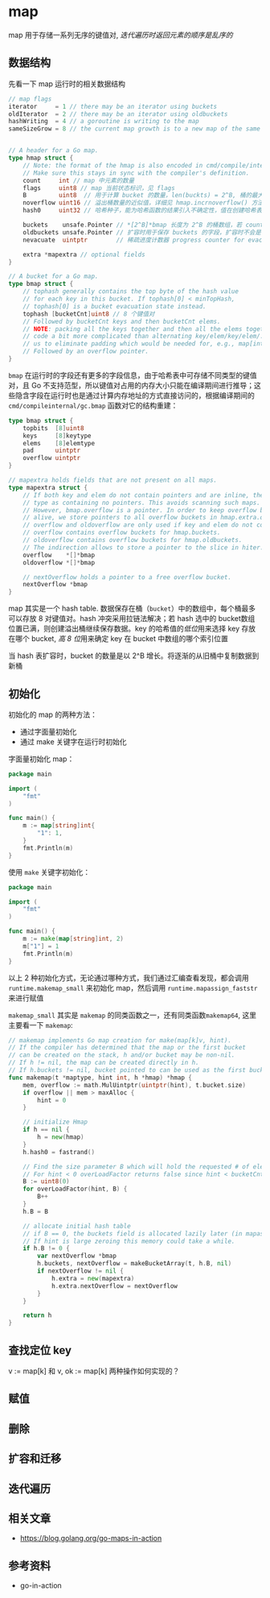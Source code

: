 # map

map 用于存储一系列无序的键值对, *迭代遍历时返回元素的顺序是乱序的*

## 数据结构

先看一下 map 运行时的相关数据结构

```go
// map flags
iterator     = 1 // there may be an iterator using buckets
oldIterator  = 2 // there may be an iterator using oldbuckets
hashWriting  = 4 // a goroutine is writing to the map
sameSizeGrow = 8 // the current map growth is to a new map of the same size


// A header for a Go map.
type hmap struct {
	// Note: the format of the hmap is also encoded in cmd/compile/internal/gc/reflect.go.
	// Make sure this stays in sync with the compiler's definition.
	count     int // map 中元素的数量
	flags     uint8 // map 当前状态标识，见 flags
	B         uint8  // 用于计算 bucket 的数量，len(buckts) = 2^B, 桶的最大数量是：loadFactor * 2^B
	noverflow uint16 // 溢出桶数量的近似值，详细见 hmap.incrnoverflow() 方法
	hash0     uint32 // 哈希种子，能为哈希函数的结果引入不确定性，值在创建哈希表时确定，并在调用哈希函数时作为参数传入

	buckets    unsafe.Pointer // *[2^B]*bmap 长度为 2^B 的桶数组，若 count==0，则为nil
	oldbuckets unsafe.Pointer // 扩容时用于保存 buckets 的字段，扩容时不会是 nil，大小是 buckets 的一半
	nevacuate  uintptr        // 稀疏进度计数器 progress counter for evacuation (buckets 小于改值时已被稀疏)

	extra *mapextra // optional fields
}
```

```go
// A bucket for a Go map.
type bmap struct {
	// tophash generally contains the top byte of the hash value
	// for each key in this bucket. If tophash[0] < minTopHash,
	// tophash[0] is a bucket evacuation state instead.
	tophash [bucketCnt]uint8 // 8 个键值对
	// Followed by bucketCnt keys and then bucketCnt elems.
	// NOTE: packing all the keys together and then all the elems together makes the
	// code a bit more complicated than alternating key/elem/key/elem/... but it allows
	// us to eliminate padding which would be needed for, e.g., map[int64]int8.
	// Followed by an overflow pointer.
}
```

`bmap` 在运行时的字段还有更多的字段信息，由于哈希表中可存储不同类型的键值对，且 Go 不支持范型，所以键值对占用的内存大小只能在编译期间进行推导；这些隐含字段在运行时也是通过计算内存地址的方式直接访问的，根据编译期间的 `cmd/compileinternal/gc.bmap` 函数对它的结构重建：

```go
type bmap struct {
	topbits  [8]uint8
	keys     [8]keytype
	elems    [8]elemtype
	pad      uintptr
	overflow uintptr
}
```

```go
// mapextra holds fields that are not present on all maps.
type mapextra struct {
	// If both key and elem do not contain pointers and are inline, then we mark bucket
	// type as containing no pointers. This avoids scanning such maps.
	// However, bmap.overflow is a pointer. In order to keep overflow buckets
	// alive, we store pointers to all overflow buckets in hmap.extra.overflow and hmap.extra.oldoverflow.
	// overflow and oldoverflow are only used if key and elem do not contain pointers.
	// overflow contains overflow buckets for hmap.buckets.
	// oldoverflow contains overflow buckets for hmap.oldbuckets.
	// The indirection allows to store a pointer to the slice in hiter.
	overflow    *[]*bmap
	oldoverflow *[]*bmap

	// nextOverflow holds a pointer to a free overflow bucket.
	nextOverflow *bmap
}
```

map 其实是一个 hash table. 数据保存在桶（`bucket`）中的数组中，每个桶最多可以存放 8 对键值对。hash 冲突采用拉链法解决；若 hash 选中的 bucket数组位置已满，则创建溢出桶继续保存数据。key 的哈希值的*低位*用来选择 key 存放在哪个 bucket, *高 8 位*用来确定 key 在 bucket 中数组的哪个索引位置

当 hash 表扩容时，bucket 的数量是以 2^B 增长。将逐渐的从旧桶中复制数据到新桶

## 初始化

初始化的 map 的两种方法：
- 通过字面量初始化
- 通过 make 关键字在运行时初始化


字面量初始化 map：

```go
package main

import (
	"fmt"
)

func main() {
	m := map[string]int{
		"1": 1,
	}
	fmt.Println(m)
}
```

使用 `make` 关键字初始化：

```go
package main

import (
	"fmt"
)

func main() {
	m := make(map[string]int, 2)
	m["1"] = 1
	fmt.Println(m)
}
```

以上 2 种初始化方式，无论通过哪种方式，我们通过汇编查看发现，都会调用 `runtime.makemap_small` 来初始化 map，然后调用 `runtime.mapassign_faststr` 来进行赋值

`makemap_small` 其实是 `makemap` 的同类函数之一，还有同类函数`makemap64`, 这里主要看一下 `makemap`:

```go
// makemap implements Go map creation for make(map[k]v, hint).
// If the compiler has determined that the map or the first bucket
// can be created on the stack, h and/or bucket may be non-nil.
// If h != nil, the map can be created directly in h.
// If h.buckets != nil, bucket pointed to can be used as the first bucket.
func makemap(t *maptype, hint int, h *hmap) *hmap {
	mem, overflow := math.MulUintptr(uintptr(hint), t.bucket.size)
	if overflow || mem > maxAlloc {
		hint = 0
	}

	// initialize Hmap
	if h == nil {
		h = new(hmap)
	}
	h.hash0 = fastrand()

	// Find the size parameter B which will hold the requested # of elements.
	// For hint < 0 overLoadFactor returns false since hint < bucketCnt.
	B := uint8(0)
	for overLoadFactor(hint, B) {
		B++
	}
	h.B = B

	// allocate initial hash table
	// if B == 0, the buckets field is allocated lazily later (in mapassign)
	// If hint is large zeroing this memory could take a while.
	if h.B != 0 {
		var nextOverflow *bmap
		h.buckets, nextOverflow = makeBucketArray(t, h.B, nil)
		if nextOverflow != nil {
			h.extra = new(mapextra)
			h.extra.nextOverflow = nextOverflow
		}
	}

	return h
}
```


## 查找定位 key

v := map[k] 和 v, ok := map[k] 两种操作如何实现的？

## 赋值

## 删除

## 扩容和迁移


## 迭代遍历

## 相关文章

- https://blog.golang.org/go-maps-in-action


## 参考资料

- go-in-action